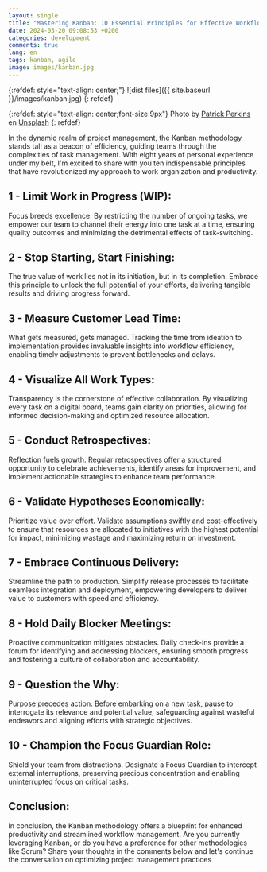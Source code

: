 ```yaml
---
layout: single
title: "Mastering Kanban: 10 Essential Principles for Effective Workflow Management"
date: 2024-03-20 09:08:53 +0200
categories: development
comments: true
lang: en
tags: kanban, agile 
image: images/kanban.jpg
---
```


{:refdef: style="text-align: center;"}
![dist files]({{ site.baseurl }}/images/kanban.jpg)
{: refdef}

{:refdef: style="text-align: center;font-size:9px"}
Photo by <a href="https://unsplash.com/es/@patrickperkins?utm_content=creditCopyText&utm_medium=referral&utm_source=unsplash">Patrick Perkins</a> en <a href="https://unsplash.com/es/fotos/assorted-notepads-ETRPjvb0KM0?utm_content=creditCopyText&utm_medium=referral&utm_source=unsplash">Unsplash</a>
{: refdef}  


In the dynamic realm of project management, the Kanban methodology stands tall as a beacon of efficiency, guiding teams through the complexities of task management. With eight years of personal experience under my belt, I'm excited to share with you ten indispensable principles that have revolutionized my approach to work organization and productivity.

1 - Limit Work in Progress (WIP):
------------------------------
Focus breeds excellence. By restricting the number of ongoing tasks, we empower our team to channel their energy into one task at a time, ensuring quality outcomes and minimizing the detrimental effects of task-switching.

2 - Stop Starting, Start Finishing:
--------------------------------
The true value of work lies not in its initiation, but in its completion. Embrace this principle to unlock the full potential of your efforts, delivering tangible results and driving progress forward.

3 - Measure Customer Lead Time:
----------------------------
What gets measured, gets managed. Tracking the time from ideation to implementation provides invaluable insights into workflow efficiency, enabling timely adjustments to prevent bottlenecks and delays.

4 - Visualize All Work Types:
--------------------------
Transparency is the cornerstone of effective collaboration. By visualizing every task on a digital board, teams gain clarity on priorities, allowing for informed decision-making and optimized resource allocation.

5 - Conduct Retrospectives:
------------------------
Reflection fuels growth. Regular retrospectives offer a structured opportunity to celebrate achievements, identify areas for improvement, and implement actionable strategies to enhance team performance.

6 - Validate Hypotheses Economically:
---------------------------------
Prioritize value over effort. Validate assumptions swiftly and cost-effectively to ensure that resources are allocated to initiatives with the highest potential for impact, minimizing wastage and maximizing return on investment.

7 - Embrace Continuous Delivery:
-----------------------------
Streamline the path to production. Simplify release processes to facilitate seamless integration and deployment, empowering developers to deliver value to customers with speed and efficiency.

8 - Hold Daily Blocker Meetings:
-----------------------------
Proactive communication mitigates obstacles. Daily check-ins provide a forum for identifying and addressing blockers, ensuring smooth progress and fostering a culture of collaboration and accountability.

9 - Question the Why:
------------------
Purpose precedes action. Before embarking on a new task, pause to interrogate its relevance and potential value, safeguarding against wasteful endeavors and aligning efforts with strategic objectives.

10 - Champion the Focus Guardian Role:
---------------------------------
Shield your team from distractions. Designate a Focus Guardian to intercept external interruptions, preserving precious concentration and enabling uninterrupted focus on critical tasks.

Conclusion:
-------------
In conclusion, the Kanban methodology offers a blueprint for enhanced productivity and streamlined workflow management. Are you currently leveraging Kanban, or do you have a preference for other methodologies like Scrum? Share your thoughts in the comments below and let's continue the conversation on optimizing project management practices